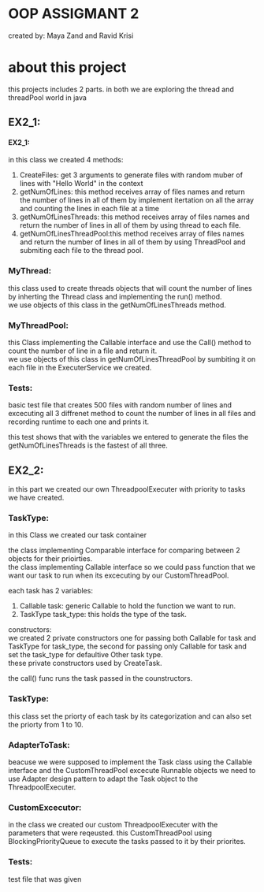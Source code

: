
# OOP ASSIGMANT 2

created by: Maya Zand and Ravid Krisi

# about this project
this projects includes 2 parts. in both we are exploring the thread and threadPool world in java

## EX2_1:
#### EX2_1:
in this class we created 4 methods:
1) CreateFiles: get 3 arguments to generate files with random muber of lines with "Hello World" in the context
2) getNumOfLines: this method receives array of files names and return the number of lines in all of them by implement itertation on all the array and counting the lines in each file at a time
3) getNumOfLinesThreads: this method receives array of files names and return the number of lines in all of them by using thread to each file.
4) getNumOfLinesThreadPool:this method receives array of files names and return the number of lines in all of them by using ThreadPool and submiting each file to the thread pool.

### MyThread:
this class used to create threads objects that will count the number of lines by inherting the Thread class and implementing the run() method.  
we use objects of this class in the getNumOfLinesThreads method.
###  MyThreadPool:
this Class implementing the Callable interface and use the Call() method to count the number of line in a file and return it.  
we use objects of this class in getNumOfLinesThreadPool by sumbiting it on each file in the ExecuterService we created.
### Tests:
basic test file that creates 500 files with random number of lines and excecuting all 3 diffrenet method to count the number of lines in all files and recording runtime to each one and prints it.

this test shows that with the variables we entered to generate the files the getNumOfLinesThreads is the fastest of all three.

## EX2_2:
in this part we created our own ThreadpoolExecuter with priority to tasks we have created.

### TaskType:
in this Class we created our task container


the class implementing Comparable interface for comparing between 2 objects for their prioirties.  
the class implementing Callable interface so we could pass function that we want our task to run when its excecuting by our CustomThreadPool.

each task has 2 variables:
1) Callable <T> task: generic Callable to hold the function we want to run.
2) TaskType task_type: this holds the type of the task.



constructors:  
we created 2 private constructors one for passing both Callable for task and TaskType for task_type, the second for passing only Callable for task and set the task_type for defaultive Other task type.  
these private constructors used by CreateTask.

the call() func runs the task passed in the counstructors.

### TaskType:
this class set the priorty of each task by its categorization and can also set the priorty from 1 to 10.

### AdapterToTask:
beacuse we were supposed to implement the Task class using the Callable interface and the CustomThreadPool excecute Runnable objects we need to use Adapter design pattern to adapt the Task object to the ThreadpoolExecuter.

### CustomExcecutor:
in the class we created our custom ThreadpoolExecuter with the parameters that were reqeusted.
this CustomThreadPool using BlockingPriorityQueue to execute the tasks passed to it by their priorites.

### Tests:

test file that was given 


